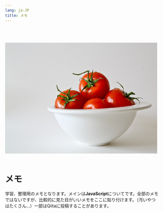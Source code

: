 ```yaml
---
lang: ja-JP
title: メモ
---
```


<img src="/memo.jpg" width=500 style="margin-top:50px;margin-bottom:20px;" />



# メモ

学習、整理用のメモとなります。メインは**JavaScript**についてです。全部のメモではないですが、比較的に見た目がいいメモをここに貼り付けます。（汚いやつはたくさん…）一部はQiitaに投稿することがあります。

